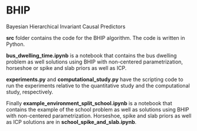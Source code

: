 # BHIP
Bayesian Hierarchical Invariant Causal Predictors

**src** folder contains the code for the BHIP algorithm. The code is written in Python. 

**bus_dwelling_time.ipynb** is a notebook that contains the bus dwelling problem as well solutions using BHIP with non-centered parametrization, horseshoe or spike and slab priors as well as ICP.

**experiments.py** and **computational_study.py** have the scripting code to run the experiments relative to the quantitative study and the computational study, respectively. 

Finally **example_environment_split_school.ipynb** is a notebook that contains the example of the school problem as well as solutions using BHIP with non-centered parametrization. Horseshoe, spike and slab priors as well as ICP solutions are in **school_spike_and_slab.ipynb**.